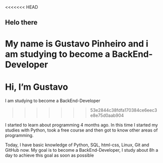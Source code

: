 <<<<<<< HEAD
## Helo there
My name is Gustavo Pinheiro and i am studying to become a BackEnd-Developer
=======
# Hi, I’m Gustavo
I am studying to become a BackEnd-Developer
>>>>>>> 53e2844c38fdfa170384ce6eec3e8e75d0aab904

I started to learn about programming 4 months ago.
In this time I started my studies with Python, took a free course and then got to know other areas of programming.

Today, I have basic knowledge of Python, SQL, html-css, Linux, Git and GitHub now.
My goal is to become a BackEnd-Developer, I study about 8h a day to achieve this goal as soon as possible
<!---
pinheir0g/pinheir0g is a ✨ special ✨ repository because its `README.md` (this file) appears on your GitHub profile.
You can click the Preview link to take a look at your changes.
--->

